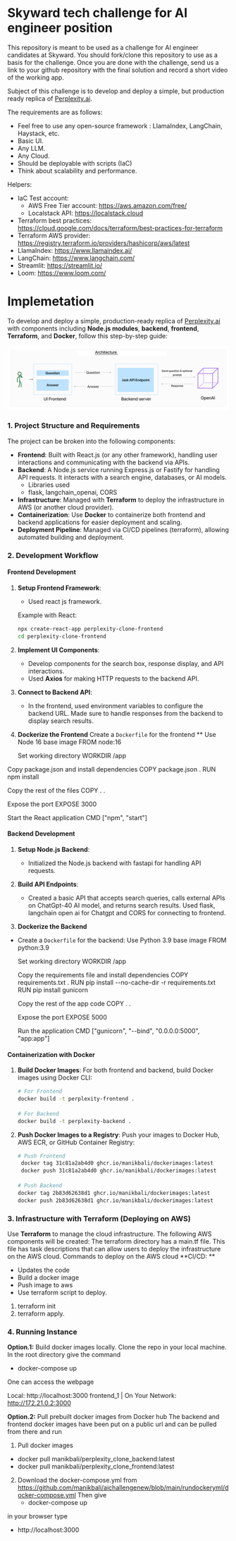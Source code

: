 # Skyward tech challenge for AI engineer position

This repository is meant to be used as a challenge for AI engineer candidates at Skyward.
You should fork/clone this repository to use as a basis for the challenge. Once you are done with the challenge, send us a link to your github repository with the final solution and record a short video of the working app.

Subject of this challenge is to develop and deploy a simple, but production ready replica of [Perplexity.ai](https://www.perplexity.ai/).

The requirements are as follows:
* Feel free to use any open-source framework : LlamaIndex, LangChain, Haystack, etc.
* Basic UI.
* Any LLM.
* Any Cloud.
* Should be deployable with scripts (IaC)
* Think about scalability and performance.<br>



Helpers:

- IaC Test account:
  - AWS Free Tier account: <https://aws.amazon.com/free/>
  - Localstack API: <https://localstack.cloud>
- Terraform best practices: <https://cloud.google.com/docs/terraform/best-practices-for-terraform>
- Terraform AWS provider: <https://registry.terraform.io/providers/hashicorp/aws/latest>
- LlamaIndex: <https://www.llamaindex.ai/>
- LangChain: <https://www.langchain.com/>
- Streamlit: <https://streamlit.io/>
- Loom: <https://www.loom.com/>


# Implemetation
To develop and deploy a simple, production-ready replica of [Perplexity.ai](https://www.perplexity.ai/) with components including **Node.js modules**, **backend**, **frontend**, **Terraform**, and **Docker**, follow this step-by-step guide:

![Alt text](https://github.com/manikbali/aichallengenew/raw/main/fb.png "Optional Title")



### 1. **Project Structure and Requirements**

The project can be broken into the following components:

- **Frontend**: Built with React.js (or any other framework), handling user interactions and communicating with the backend via APIs.
- **Backend**: A Node.js service running Express.js or Fastify for handling API requests. It interacts with a search engine, databases, or AI models.
    - Libraries used
    - flask, langchain_openai, CORS
- **Infrastructure**: Managed with **Terraform** to deploy the infrastructure in AWS (or another cloud provider).
- **Containerization**: Use **Docker** to containerize both frontend and backend applications for easier deployment and scaling.
- **Deployment Pipeline**: Managed via CI/CD pipelines (terraform), allowing automated building and deployment.

### 2. **Development Workflow**

#### **Frontend Development**

1. **Setup Frontend Framework**:
   - Used react js framework.
   
   Example with React:
   ```bash
   npx create-react-app perplexity-clone-frontend
   cd perplexity-clone-frontend
   ```

2. **Implement UI Components**:
   - Develop components for the search box, response display, and API interactions.
   - Used **Axios**  for making HTTP requests to the backend API.

3. **Connect to Backend API**:
   - In the frontend, used environment variables to configure the backend URL. Made sure to handle responses from the backend to display search results.

4. **Dockerize the Frontend**
   Create a `Dockerfile` for the frontend
   ** Use Node 16 base image
   FROM node:16

   Set working directory
   WORKDIR /app

  Copy package.json and install dependencies
  COPY package.json .
  RUN npm install

  Copy the rest of the files
  COPY . .

  Expose the port
  EXPOSE 3000

  Start the React application
  CMD ["npm", "start"]

#### **Backend Development**  

1. **Setup Node.js Backend**:
   - Initialized the Node.js backend with fastapi for handling API requests.


2. **Build API Endpoints**:
   - Created a basic API that accepts search queries, calls external APIs on ChatGpt-40 AI model, and returns search results. Used flask, langchain open ai for Chatgpt and CORS for connecting to frontend.

3. **Dockerize the Backend**
  - Create a `Dockerfile` for the backend:
    Use Python 3.9 base image
    FROM python:3.9

    Set working directory
    WORKDIR /app

    Copy the requirements file and install dependencies
    COPY requirements.txt .
    RUN pip install --no-cache-dir -r requirements.txt
    RUN pip install gunicorn

    Copy the rest of the app code
    COPY . .

    Expose the port
    EXPOSE 5000

    Run the application
    CMD ["gunicorn", "--bind", "0.0.0.0:5000", "app:app"]
  

#### **Containerization with Docker**

1. **Build Docker Images**:
   For both frontend and backend, build Docker images using Docker CLI:
   ```bash
   # For Frontend
   docker build -t perplexity-frontend .

   # For Backend
   docker build -t perplexity-backend .
   ```

2. **Push Docker Images to a Registry**:
   Push your images to Docker Hub, AWS ECR, or GitHub Container Registry:
   ```bash
   # Push Frontend
    docker tag 31c81a2ab4d0 ghcr.io/manikbali/dockerimages:latest
    docker push 31c81a2ab4d0 ghcr.io/manikbali/dockerimages:latest

   # Push Backend
   docker tag 2b83d62638d1 ghcr.io/manikbali/dockerimages:latest
   docker push 2b83d62638d1 ghcr.io/manikbali/dockerimages:latest

   ```

### 3. **Infrastructure with Terraform (Deploying on AWS)**

Use **Terraform** to manage the cloud infrastructure. The following AWS components will be created:
  The terraform directory has a main.tf file. This file has task descriptions that can allow users to deploy the infrastructure on the AWS cloud.
  Commands to deploy on the AWS cloud 
  **CI/CD: **
  - Updates  the code
  - Build a docker image
  - Push image to aws
  - Use terraform script to deploy.
    
  1. terraform init
  2. terraform apply.
  

### 4. **Running Instance**

**Option.1:** Build docker images locally. Clone the repo in your local machine.
In the root directory give the command 
- docker-compose up
 
One can access the webpage 

Local:            http://localhost:3000
frontend_1  |   On Your Network:  http://172.21.0.2:3000

**Option.2:** Pull prebuilt docker images from Docker hub
The backend and frontend docker images have been put on a public url and can be pulled from there and run

1. Pull docker images

- docker pull manikbali/perplexity_clone_backend:latest
- docker pull manikbali/perplexity_clone_frontend:latest

2. Download the docker-compose.yml from https://github.com/manikbali/aichallengenew/blob/main/rundockeryml/docker-compose.yml
   Then give
   - docker-compose up

in your browser type          

- http://localhost:3000 
